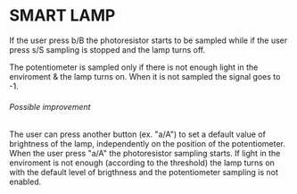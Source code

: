 # SMART LAMP

If the user press b/B the photoresistor starts to be sampled while if the user press s/S sampling is stopped and the lamp turns off.

The potentiometer is sampled only if there is not enough light in the enviroment & the lamp turns on. When it is not sampled the signal goes to -1.

###### Possible improvement

The user can press another button (ex. "a/A") to set a default value of brightness of the lamp, independently on the position of the potentiometer. When the user press "a/A" the photoresistor sampling starts. If light in the enviroment is not enough (according to the threshold) the lamp turns on with the default level of brigthness and the potentiometer sampling is not enabled.

